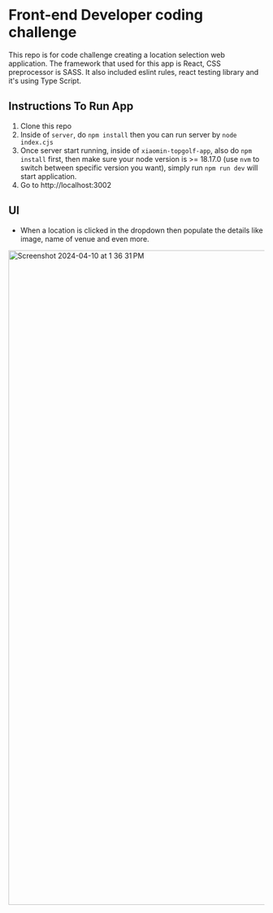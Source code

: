 # Front-end Developer coding challenge
This repo is for code challenge creating a location selection web application. The framework that used for this app is React, CSS preprocessor is SASS. It also included eslint rules, react testing library and it's using Type Script.

## Instructions To Run App
1. Clone this repo
2. Inside of `server`, do `npm install` then you can run server by `node index.cjs`
3. Once server start running, inside of `xiaomin-topgolf-app`, also do `npm install` first, then make sure your node version is >= 18.17.0 (use `nvm` to switch between specific version you want), simply run `npm run dev` will start application.
4. Go to http://localhost:3002

## UI
- When a location is clicked in the dropdown then populate the details like image, name of venue and even more. 
<img width="1287" alt="Screenshot 2024-04-10 at 1 36 31 PM" src="https://github.com/xiaominH724/frontend-coding-challenge/assets/166642422/bcc50b89-5e82-49f4-8333-65a2dd09ff5a">

